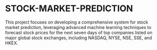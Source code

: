 # STOCK-MARKET-PREDICTION
This project focuses on developing a comprehensive system for stock market prediction, leveraging advanced machine learning techniques to forecast stock prices for the next seven days of top  companies listed on major global stock exchanges, including NASDAQ, NYSE, NSE, SSE, and  HKEX. 
